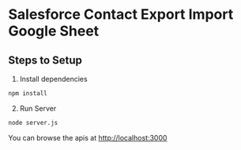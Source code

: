 # Salesforce Contact Export Import Google Sheet

## Steps to Setup

1. Install dependencies

```bash
npm install
```

2. Run Server

```bash
node server.js
```

You can browse the apis at <http://localhost:3000>
